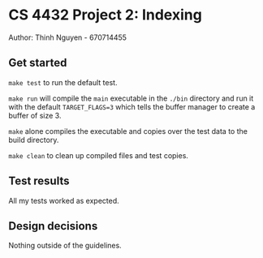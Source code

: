 # CS 4432 Project 2: Indexing

Author: Thinh Nguyen - 670714455

## Get started

`make test` to run the default test.

`make run` will compile the `main` executable in the `./bin` directory and run
it with the default `TARGET_FLAGS=3` which tells the buffer manager to create a
buffer of size 3.

`make` alone compiles the executable and copies over the test data to the build
directory.

`make clean` to clean up compiled files and test copies.

## Test results

All my tests worked as expected.

## Design decisions

Nothing outside of the guidelines.
